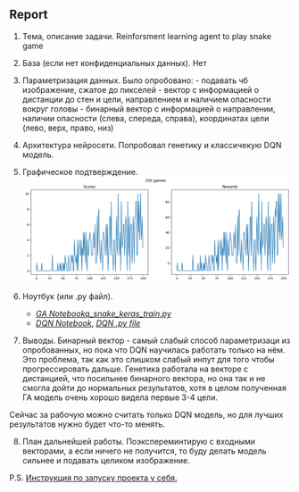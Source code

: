 ## Report
1. Тема, описание задачи.
   Reinforsment learning agent to play snake game

2. База (если нет конфиденциальных данных).
   Нет

3. Параметризация данных.
   Было опробовано: - подавать чб изображение, сжатое до пикселей - вектор с информацией о дистанции до стен и цели, направлением и наличием опасности вокруг головы - бинарный вектор с информацией о направлении, наличии опасности (слева, спереда, справа), координатах цели (лево, верх, право, низ)

4. Архитектура нейросети.
   Попробовал генетику и классичекую DQN модель.

5. Графическое подтверждение.
   ![plots](https://github.com/ceo-s/snake_ai/blob/main/media/training_progress.png)

6. Ноутбук (или .py файл).
   - _[GA Notebookq_snake_keras_train.py](https://github.com/ceo-s/snake_ai/blob/main/gen_algo.ipynb)_
   - _[DQN Notebook](https://github.com/ceo-s/snake_ai/blob/main/q_snake_keras.ipynb)_, _[DQN .py file](https://github.com/ceo-s/snake_ai/blob/main/q_snake_keras_train.py)_

7. Выводы.
   Бинарный вектор - самый слабый способ параметризаци из опробованных, но пока что DQN научилась работать только на нём.
   Это проблема, так как это слишком слабый инпут для того чтобы прогрессировать дальше.
   Генетика работала на векторе с дистанцией, что посильнее бинарного вектора, но она так и не смогла дойти до нормальных результатов, хотя в целом полученная ГА модель очень хорошо видела первые 3-4 цели.

Сейчас за рабочую можно считать только DQN модель, но для лучших результатов нужно будет что-то менять.

8. План дальнейшей работы.
   Поэкспереминтирую с входными векторами, а если ничего не получится, то буду делать модель сильнее и подавать целиком изображение.

P.S.
[Инструкция по запуску проекта у себя.](https://github.com/ceo-s/snake_ai/blob/main/README.MD)
